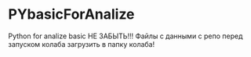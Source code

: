 # PYbasicForAnalize
Python for analize basic
НЕ ЗАБЫТЬ!!! Файлы с данными с репо перед запуском колаба загрузить в папку колаба!
